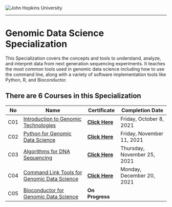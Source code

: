 ![John Hopkins University](https://d3njjcbhbojbot.cloudfront.net/api/utilities/v1/imageproxy/https://s3.amazonaws.com/coursera_assets/xdp/jhu_v3.svg)

---
# Genomic Data Science Specialization

This Specialization covers the concepts and tools to understand, analyze, and interpret data from next generation sequencing experiments. It teaches the most common tools used in genomic data science including how to use the command line, along with a variety of software implementation tools like Python, R, and Bioconductor. 



## There are 6 Courses in this Specialization
No | Name| Certificate | Completion Date|
---| --- | ----| ---|
 C01 | [Introduction to Genomic Technologies](https://github.com/recervictory/Genomic-Data-Science-Specialization/tree/master/C01%20Introduction%20to%20Genomic%20Technologies) | [**Click Here**](https://www.coursera.org/account/accomplishments/verify/Q8GWA6BLZ8D9) | Friday, October 8, 2021 |
 C02 | [Python for Genomic Data Science](https://github.com/recervictory/Genomic-Data-Science-Specialization/tree/master/C02%20-%20Python%20for%20Genomic%20Data%20Science) | [**Click Here**](https://www.coursera.org/account/accomplishments/verify/TXUU4WSXBT7Y) | Friday, November 11, 2021
C03 | [Algorithms for DNA Sequencing]() | [**Click Here**](https://www.coursera.org/account/accomplishments/verify/K98WBNAZEBQC) | Thursday, November 25, 2021
C04 | [Command Link Tools for Genomic Data Science](https://github.com/recervictory/Genomic-Data-Science-Specialization/tree/master/C04%20-%20Command%20Line%20Tools%20for%20Genomic%20Data%20Science) |[**Click Here**]() |Monday, December 20, 2021
C05 | [Bioconductor for Genomic Data Science](https://github.com/recervictory/Genomic-Data-Science-Specialization/tree/master/C05%20-%20%20Bioconductor%20for%20Genomic%20Data%20Science) | **On Progress** | |



